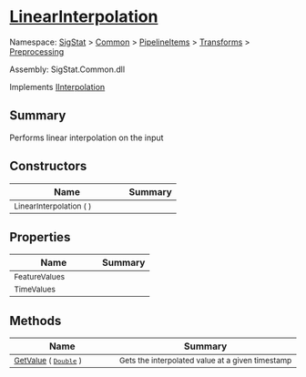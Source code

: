 # [LinearInterpolation](./LinearInterpolation.md)

Namespace: [SigStat]() > [Common](./../../../README.md) > [PipelineItems]() > [Transforms]() > [Preprocessing](./README.md)

Assembly: SigStat.Common.dll

Implements [IInterpolation](./IInterpolation.md)

## Summary
Performs linear interpolation on the input

## Constructors

| Name | Summary | 
| --- | --- | 
| <sub>LinearInterpolation (  )</sub><img width=50>| <sub></sub>| <br>


## Properties

| Name | Summary | 
| --- | --- | 
| <sub>FeatureValues</sub><img width=50>| <sub></sub>| <br>
| <sub>TimeValues</sub><img width=50>| <sub></sub>| <br>


## Methods

| Name | Summary | 
| --- | --- | 
| <sub>[GetValue](./Methods/LinearInterpolation-100663767.md) ( [`Double`](https://docs.microsoft.com/en-us/dotnet/api/System.Double) )</sub><img width=50>| <sub>Gets the interpolated value at a given timestamp</sub>| <br>


